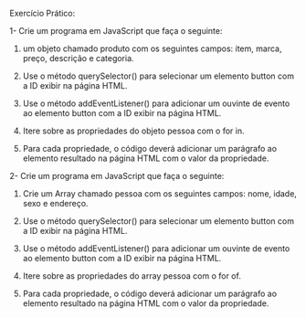 Exercício Prático:

1- Crie um programa em JavaScript que faça o seguinte:

1. um objeto chamado produto com os seguintes campos: item, marca, preço, descrição e categoria.

2. Use o método querySelector() para selecionar um elemento button com a ID exibir na página HTML.

3. Use o método addEventListener() para adicionar um ouvinte de evento ao elemento button com a ID exibir na página HTML.

4. Itere sobre as propriedades do objeto pessoa com o for in.

5. Para cada propriedade, o código deverá adicionar um parágrafo ao elemento resultado na página HTML com o valor da propriedade.
   

2- Crie um programa em JavaScript que faça o seguinte:

1. Crie um Array chamado pessoa com os seguintes campos: nome, idade, sexo e endereço.

2. Use o método querySelector() para selecionar um elemento button com a ID exibir na página HTML.

3. Use o método addEventListener() para adicionar um ouvinte de evento ao elemento button com a ID exibir na página HTML.

4. Itere sobre as propriedades do array pessoa com o for of.

5. Para cada propriedade, o código deverá adicionar um parágrafo ao elemento resultado na página HTML com o valor da propriedade.
